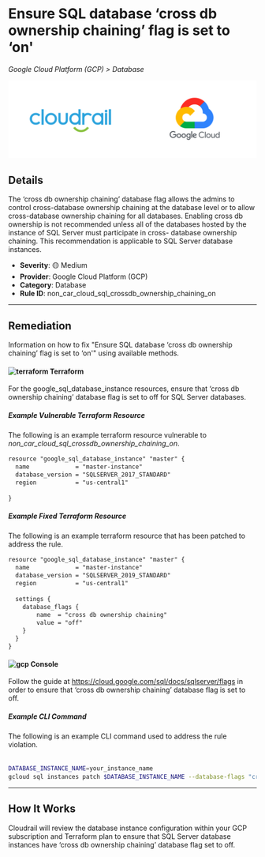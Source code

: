 # Ensure SQL database ‘cross db ownership chaining’ flag is set to ‘on'

*Google Cloud Platform (GCP) > Database*

![Cloudrail and Google Cloud Platform (GCP) logos](../images/cloudrail_gcp.png)

## Details
The ‘cross db ownership chaining’ database flag allows the admins to control cross-database ownership chaining at the database level or to allow cross-database ownership chaining for all databases. Enabling cross db ownership is not recommended unless all of the databases hosted by the instance of SQL Server must participate in cross- database ownership chaining. This recommendation is applicable to SQL Server database instances.

- **Severity**: 🟡 Medium
- **Provider**: Google Cloud Platform (GCP)
- **Category**: Database
- **Rule ID**: non_car_cloud_sql_crossdb_ownership_chaining_on

---

## Remediation
Information on how to fix "Ensure SQL database ‘cross db ownership chaining’ flag is set to ‘on'" using available methods.


####  <img src="../_media/emojis/terraform.png" alt="terraform" width="20"/>  Terraform
For the google_sql_database_instance resources, ensure that ‘cross db ownership chaining’ database flag is set to off for SQL Server databases.



##### Example Vulnerable Terraform Resource
The following is an example terraform resource vulnerable to *non_car_cloud_sql_crossdb_ownership_chaining_on*.
```hcl
resource "google_sql_database_instance" "master" {
  name             = "master-instance"
  database_version = "SQLSERVER_2017_STANDARD"
  region           = "us-central1"

}

```



##### Example Fixed Terraform Resource
The following is an example terraform resource that has been patched to address the rule.
```hcl
resource "google_sql_database_instance" "master" {
  name             = "master-instance"
  database_version = "SQLSERVER_2019_STANDARD"
  region           = "us-central1"
  
  settings {
    database_flags {
        name  = "cross db ownership chaining"
        value = "off"
    }
  }
}

```







####  <img src="../_media/emojis/gcp.png" alt="gcp" width="20"/> Console
Follow the guide at <https://cloud.google.com/sql/docs/sqlserver/flags> in order to ensure that ‘cross db ownership chaining’ database flag is set to off.



##### Example CLI Command
The following is an example CLI command used to address the rule violation.
```sh

DATABASE_INSTANCE_NAME=your_instance_name
gcloud sql instances patch $DATABASE_INSTANCE_NAME --database-flags "cross db ownership chaining=off"

```


---

## How It Works
Cloudrail will review the database instance configuration within your GCP subscription and Terraform plan to ensure that SQL Server database instances have ‘cross db ownership chaining’ database flag set to off.